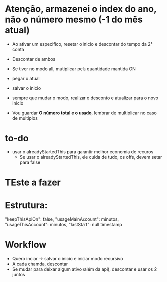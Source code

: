 # Atenção, armazenei o index do ano, não o número mesmo (-1 do mês atual)

- Ao ativar um especifico, resetar o inicio e descontar do tempo da 2° conta
- Descontar de ambos
- Se tiver no modo all, mutiplicar pela quantidade mantida ON 



- pegar o atual
- salvar o inicio
- sempre que mudar o modo, realizar o desconto e atualizar para o novo inicio
- Vou guardar **O número total e o usado**, lembrar de multiplicar no caso de multiplos


# to-do
- usar o alreadyStartedThis para garantir melhor economia de recuros
    - Se usar o alreadyStartedThis, ele cuida de tudo, os offs, devem setar para false


# TEste a fazer 



# Estrutura:
  "keepThisApiOn": false,
  "usageMainAccount": minutos,
  "usageThisAccount": minutos,
  "lastStart": null timestamp


# Workflow 
- Quero inciar -> salvar o inicio e iniciar modo recursivo
- A cada chamda, descontar
- Se mudar para deixar algum ativo (além da api), descontar e usar os 2 juntos